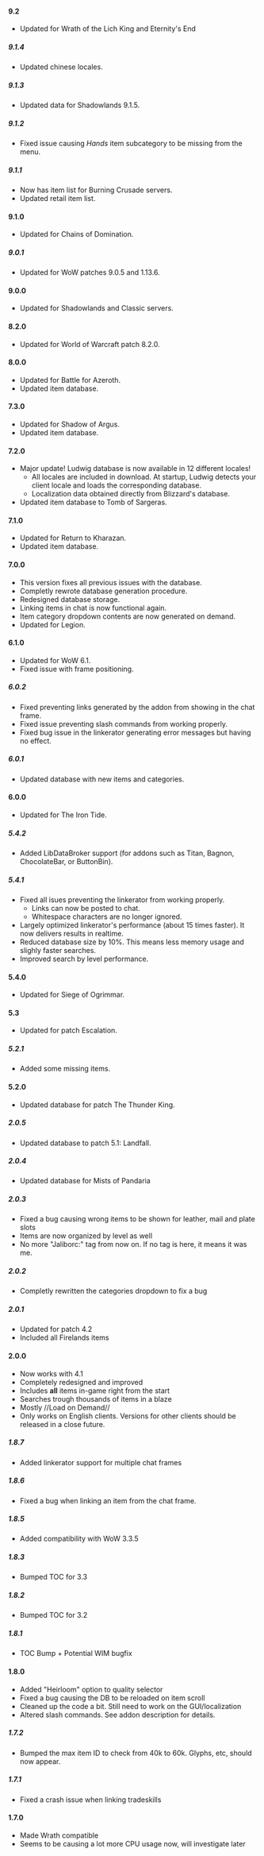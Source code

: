 #### 9.2
* Updated for Wrath of the Lich King and Eternity's End

##### 9.1.4
* Updated chinese locales.

##### 9.1.3
* Updated data for Shadowlands 9.1.5.

##### 9.1.2
* Fixed issue causing *Hands* item subcategory to be missing from the menu.

##### 9.1.1
* Now has item list for Burning Crusade servers.
* Updated retail item list.

#### 9.1.0
* Updated for Chains of Domination.

##### 9.0.1
* Updated for WoW patches 9.0.5 and 1.13.6.

#### 9.0.0
* Updated for Shadowlands and Classic servers.

#### 8.2.0
* Updated for World of Warcraft patch 8.2.0.

#### 8.0.0
* Updated for Battle for Azeroth.
* Updated item database.

#### 7.3.0
* Updated for Shadow of Argus.
* Updated item database.

#### 7.2.0
* Major update! Ludwig database is now available in 12 different locales!
  - All locales are included in download. At startup, Ludwig detects your client locale and loads the corresponding database.
  - Localization data obtained directly from Blizzard's database.
* Updated item database to Tomb of Sargeras.

#### 7.1.0
* Updated for Return to Kharazan.
* Updated item database.

#### 7.0.0
* This version fixes all previous issues with the database.
* Completly rewrote database generation procedure.
* Redesigned database storage.
* Linking items in chat is now functional again.
* Item category dropdown contents are now generated on demand.
* Updated for Legion.

#### 6.1.0
* Updated for WoW 6.1.
* Fixed issue with frame positioning.

##### 6.0.2
* Fixed preventing links generated by the addon from showing in the chat frame.
* Fixed issue preventing slash commands from working properly.
* Fixed bug issue in the linkerator generating error messages but having no effect.

##### 6.0.1
* Updated database with new items and categories.

#### 6.0.0
* Updated for The Iron Tide.

##### 5.4.2
* Added LibDataBroker support (for addons such as Titan, Bagnon, ChocolateBar, or ButtonBin).

##### 5.4.1
* Fixed all isues preventing the linkerator from working properly.
  - Links can now be posted to chat.
  - Whitespace characters are no longer ignored.
* Largely optimized linkerator's performance (about 15 times faster). It now delivers results in realtime.
* Reduced database size by 10%. This means less memory usage and slighly faster searches.
* Improved search by level performance.

#### 5.4.0
* Updated for Siege of Ogrimmar.

#### 5.3
* Updated for patch Escalation.

##### 5.2.1
* Added some missing items.

#### 5.2.0
* Updated database for patch The Thunder King.

##### 2.0.5
* Updated database to patch 5.1: Landfall.

##### 2.0.4
* Updated database for Mists of Pandaria

##### 2.0.3
* Fixed a bug causing wrong items to be shown for leather, mail and plate slots
* Items are now organized by level as well
* No more "Jaliborc:" tag from now on. If no tag is here, it means it was me.

##### 2.0.2
* Completly rewritten the categories dropdown to fix a bug

##### 2.0.1
* Updated for patch 4.2
* Included all Firelands items

#### 2.0.0
* Now works with 4.1
* Completely redesigned and improved
* Includes **all** items in-game right from the start
* Searches trough thousands of items in a blaze
* Mostly //Load on Demand//
* Only works on English clients. Versions for other clients should be released in a close future.

##### 1.8.7
* Added linkerator support for multiple chat frames

##### 1.8.6
* Fixed a bug when linking an item from the chat frame.

##### 1.8.5
* Added compatibility with WoW 3.3.5

##### 1.8.3
* Bumped TOC for 3.3

##### 1.8.2
* Bumped TOC for 3.2

##### 1.8.1
* TOC Bump + Potential WIM bugfix

#### 1.8.0
* Added "Heirloom" option to quality selector
* Fixed a bug causing the DB to be reloaded on item scroll
* Cleaned up the code a bit.  Still need to work on the GUI/localization
* Altered slash commands.  See addon description for details.

##### 1.7.2
* Bumped the max item ID to check from 40k to 60k.  Glyphs, etc, should now appear.

##### 1.7.1
* Fixed a crash issue when linking tradeskills

#### 1.7.0
* Made Wrath compatible
* Seems to be causing a lot more CPU usage now, will investigate later
